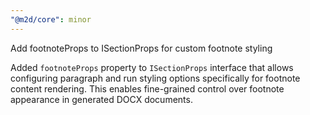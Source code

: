 ```yaml
---
"@m2d/core": minor
---
```


Add footnoteProps to ISectionProps for custom footnote styling

Added `footnoteProps` property to `ISectionProps` interface that allows configuring paragraph and run styling options specifically for footnote content rendering. This enables fine-grained control over footnote appearance in generated DOCX documents.